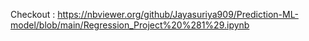 Checkout : https://nbviewer.org/github/Jayasuriya909/Prediction-ML-model/blob/main/Regression_Project%20%281%29.ipynb
